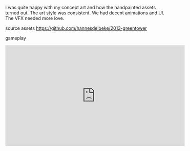 I was quite happy with my concept art and how the handpainted assets turned out. The art style was consistent.
We had decent animations and UI. 
The VFX needed more love.

source assets https://github.com/hannesdelbeke/2013-greentower

gameplay
<iframe width="560" height="315" src="https://www.youtube.com/embed/yi-2_akMRI0?si=J0rLjlhPd7D11xPh" title="YouTube video player" frameborder="0" allow="accelerometer; autoplay; clipboard-write; encrypted-media; gyroscope; picture-in-picture; web-share" referrerpolicy="strict-origin-when-cross-origin" allowfullscreen></iframe>
